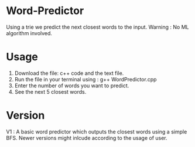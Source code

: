 # Word-Predictor
Using a trie we predict the next closest words to the input. Warning : No ML algorithm involved. 


# Usage 
1. Download the file: c++ code and the text file.
2. Run the file in your terminal using : g++ WordPredictor.cpp  
3. Enter the number of words you want to predict.
4. See the next 5 closest words.


# Version
V1 : A basic word predictor which outputs the closest words using a simple BFS.
Newer versions might inlcude according to the usage of user. 
